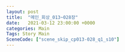 ```yaml
---
layout: post
title:  "메인_회상_013~028장"
date:   2021-03-12 23:00:00 +0000
categories: Main
Tags: Story Main
SceneCode: ["scene_skip_cp013-028_q1_s10"]
---
```

